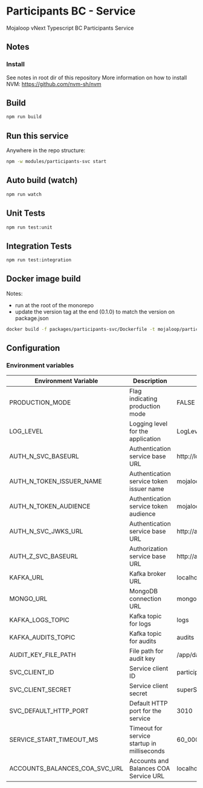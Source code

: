 # Participants BC - Service
Mojaloop vNext Typescript BC Participants Service

## Notes

### Install
See notes in root dir of this repository
More information on how to install NVM: https://github.com/nvm-sh/nvm

## Build

```bash
npm run build
```

## Run this service

Anywhere in the repo structure:
```bash
npm -w modules/participants-svc start
```

## Auto build (watch)

```bash
npm run watch
```

## Unit Tests

```bash
npm run test:unit
```

## Integration Tests

```bash
npm run test:integration
```

## Docker image build

Notes:

- run at the root of the monorepo
- update the version tag at the end (0.1.0) to match the version on package.json

```bash
docker build -f packages/participants-svc/Dockerfile -t mojaloop/participants-bc-participants-svc:0.1.0 .
```

## Configuration 

### Environment variables

| Environment Variable | Description    | Example Values         |
|---------------------|-----------------|-----------------------------------------|
| PRODUCTION_MODE      | Flag indicating production mode   | FALSE                  |
| LOG_LEVEL            | Logging level for the application                  | LogLevel.DEBUG        |
| AUTH_N_SVC_BASEURL | Authentication service base URL  |http://localhost:3201|
| AUTH_N_TOKEN_ISSUER_NAME    | Authentication service token issuer name           |   mojaloop.vnext.dev.default_issuer    |
| AUTH_N_TOKEN_AUDIENCE        | Authentication service token audience    |    mojaloop.vnext.dev.default_audience   |
| AUTH_N_SVC_JWKS_URL  | Authentication service base URL    | http://authentication-svc:3201         |
| AUTH_Z_SVC_BASEURL   | Authorization service base URL    | http://authorization-svc:3202           |
| KAFKA_URL       | Kafka broker URL     | localhost:9092          |
| MONGO_URL            | MongoDB connection URL             | mongodb://root:mongoDbPas42@localhost:27017/ |
| KAFKA_LOGS_TOPIC      | Kafka topic for logs          | logs    |
| KAFKA_AUDITS_TOPIC        | Kafka topic for audits              | audits                 |
| AUDIT_KEY_FILE_PATH  | File path for audit key           | /app/data/audit_private_key.pem         |
| SVC_CLIENT_ID        | Service client ID                 | participants-bc-participants-svc             |
| SVC_CLIENT_SECRET    | Service client secret             | superServiceSecret     |
| SVC_DEFAULT_HTTP_PORT                 | Default HTTP port for the service                  | 3010  |
| SERVICE_START_TIMEOUT_MS               | Timeout for service startup in milliseconds        | 60_000                 |
| ACCOUNTS_BALANCES_COA_SVC_URL | Accounts and Balances COA Service URL | localhost:3300 | 